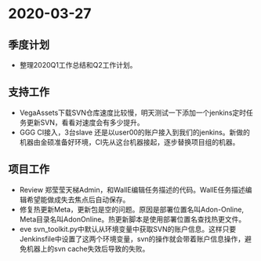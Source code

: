 # 2020-03-27

## 季度计划

* 整理2020Q1工作总结和Q2工作计划。

## 支持工作

* VegaAssets下载SVN仓库速度比较慢，明天测试一下添加一个jenkins定时任务更新SVN，看看对速度会有多少提升。
* GGG CI接入，3台slave 还是以user00的账户接入到我们的jenkins。新做的机器由金硕准备好环境，CI先从这台机器接起，逐步替换项目组的机器。

## 项目工作

* Review 郑莹莹天梯Admin，和WallE编辑任务描述的代码。WallE任务描述编辑希望能做成失去焦点后自动保存。
* 修复热更新Meta，更新包是空的问题。原因是部署位置名叫Adon-Online, Meta目录名叫AdonOnline。热更新脚本是使用部署位置名查找热更文件。
* eve svn_toolkit.py中默认从环境变量中获取SVN的账户信息。这样只要Jenkinsfile中设置了这两个环境变量，svn的操作就会带着账户信息操作，避免机器上的svn cache失效后导致的失败。
